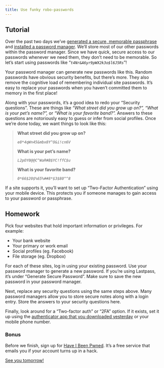 ```yaml
---
title: Use funky robo-passwords
---
```


## Tutorial

Over the past two days we’ve [generated a secure, memorable passphrase](/2016/1/) and
[installed a password manager](/2016/2/). We’ll store most of our other passwords within the password manager. Since
we have quick, secure access to our passwords whenever we need them, they don’t need to be memorable. So let’s start
using passwords like “_`t4Nr&A6yr9pWX2k3o$l6J5Rs`_”!

Your password manager can generate new passwords like this. Random passwords have obvious security benefits, but there’s
more. They also remove the cognitive load of remembering individual site passwords. It’s easy to replace your passwords
when you haven’t committed them to memory in the first place!

Along with your passwords, it’s a good idea to redo your “Security questions”. These are things like _“What street did
you grow up on?”, “What is your pet’s name?”,_ or _“What is your favorite band?”._ Answers to these questions are
notoriously easy to guess or infer from social profiles. Once we’re done today, we want things to look like this:

> **What street did you grow up on?**
>
> _`e8*4qWn45&mbx8Y^O&i!cn6V`_
>
> **What is your pet’s name?**
>
> _`L2pOY0@@C^WaR#B$YC!ffC$u`_
>
> **What is your favorite band?**
>
> _`0*66$20$%65%##8*$3$80^^8`_

If a site supports it, you’ll want to set up “Two-Factor Authentication” using your mobile device. This protects you if
someone manages to gain access to your password or passphrase.

## Homework

Pick four websites that hold important information or privileges. For example:

 - Your bank website
 - Your primary or work email
 - Social profiles (eg. Facebook)
 - File storage (eg. Dropbox)

For each of these sites, log in using your existing password. Use your password manager to generate a new password. If
you’re using Lastpass, it’s under “Generate Secure Password”. Make sure to save the new password in your password
manager.

Next, replace any security questions using the same steps above. Many password managers allow you to store secure notes
along with a login entry. Store the answers to your security questions here.

Finally, look around for a “Two-factor auth” or “2FA” option. If it exists, set it up using the
[authenticator app that you downloaded yesterday](/2016/2/) or your mobile phone number.

### Bonus

Before we finish, sign up for [Have I Been Pwned](https://haveibeenpwned.com/NotifyMe). It’s a free service that emails
you if your account turns up in a hack.

[See you tomorrow!](/2016/4/)
